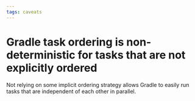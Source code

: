 ```yaml
---
tags: caveats
---
```


# Gradle task ordering is non-deterministic for tasks that are not explicitly ordered
Not relying on some implicit ordering strategy allows Gradle to easily run tasks that are independent of each other in parallel.
